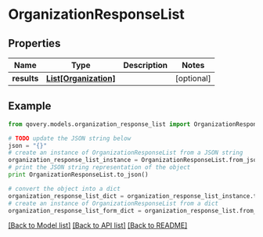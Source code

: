 # OrganizationResponseList


## Properties
Name | Type | Description | Notes
------------ | ------------- | ------------- | -------------
**results** | [**List[Organization]**](Organization.md) |  | [optional] 

## Example

```python
from qovery.models.organization_response_list import OrganizationResponseList

# TODO update the JSON string below
json = "{}"
# create an instance of OrganizationResponseList from a JSON string
organization_response_list_instance = OrganizationResponseList.from_json(json)
# print the JSON string representation of the object
print OrganizationResponseList.to_json()

# convert the object into a dict
organization_response_list_dict = organization_response_list_instance.to_dict()
# create an instance of OrganizationResponseList from a dict
organization_response_list_form_dict = organization_response_list.from_dict(organization_response_list_dict)
```
[[Back to Model list]](../README.md#documentation-for-models) [[Back to API list]](../README.md#documentation-for-api-endpoints) [[Back to README]](../README.md)


